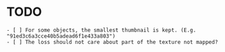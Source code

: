 # TODO

    - [ ] For some objects, the smallest thumbnail is kept. (E.g. "91ed3c6a3cce40b5adead6f1e433a803")
    - [ ] The loss should not care about part of the texture not mapped?
